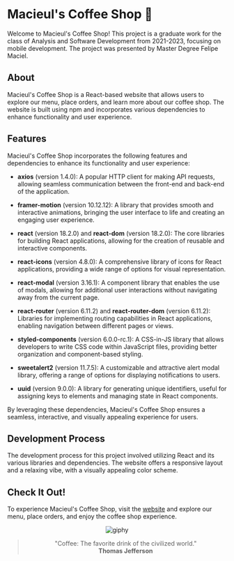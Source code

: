# Macieul's Coffee Shop 🧁

Welcome to Macieul's Coffee Shop! This project is a graduate work for the class of Analysis and Software Development from 2021-2023, focusing on mobile development. The project was presented by Master Degree Felipe Maciel.

## About

Macieul's Coffee Shop is a React-based website that allows users to explore our menu, place orders, and learn more about our coffee shop. The website is built using npm and incorporates various dependencies to enhance functionality and user experience.

## Features

Macieul's Coffee Shop incorporates the following features and dependencies to enhance its functionality and user experience:

- **axios** (version 1.4.0): A popular HTTP client for making API requests, allowing seamless communication between the front-end and back-end of the application.

- **framer-motion** (version 10.12.12): A library that provides smooth and interactive animations, bringing the user interface to life and creating an engaging user experience.

- **react** (version 18.2.0) and **react-dom** (version 18.2.0): The core libraries for building React applications, allowing for the creation of reusable and interactive components.

- **react-icons** (version 4.8.0): A comprehensive library of icons for React applications, providing a wide range of options for visual representation.

- **react-modal** (version 3.16.1): A component library that enables the use of modals, allowing for additional user interactions without navigating away from the current page.

- **react-router** (version 6.11.2) and **react-router-dom** (version 6.11.2): Libraries for implementing routing capabilities in React applications, enabling navigation between different pages or views.

- **styled-components** (version 6.0.0-rc.1): A CSS-in-JS library that allows developers to write CSS code within JavaScript files, providing better organization and component-based styling.

- **sweetalert2** (version 11.7.5): A customizable and attractive alert modal library, offering a range of options for displaying notifications to users.

- **uuid** (version 9.0.0): A library for generating unique identifiers, useful for assigning keys to elements and managing state in React components.

By leveraging these dependencies, Macieul's Coffee Shop ensures a seamless, interactive, and visually appealing experience for users.

## Development Process

The development process for this project involved utilizing React and its various libraries and dependencies. The website offers a responsive layout and a relaxing vibe, with a visually appealing color scheme.

## Check It Out!

To experience Macieul's Coffee Shop, visit the [website](https://macieuls-coffee.netlify.app/](https://macieuls-coffee.netlify.app/)) and explore our menu, place orders, and enjoy the coffee shop experience.

<div align="center">

![giphy](https://github.com/Bumboobee/macieuls_coffee_shop/assets/94147847/0b9ef48f-a4fb-40c8-b213-fe6b53ee487a)

> "Coffee: The favorite drink of the civilized world."  
> **Thomas Jefferson**  
</div>

